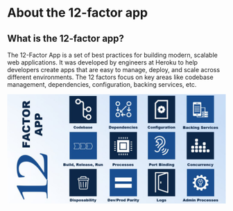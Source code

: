 # About the 12-factor app
## What is the 12-factor app?
The 12-Factor App is a set of best practices for building modern, scalable web applications. It was developed by engineers at Heroku to help developers create apps that are easy to manage, deploy, and scale across different environments. The 12 factors focus on key areas like codebase management, dependencies, configuration, backing services, etc.

<img src="images/all-factors.png" width="600" />
